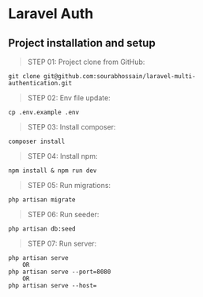 # Laravel Auth

## Project installation and setup

> STEP 01: Project clone from GitHub:
```
git clone git@github.com:sourabhossain/laravel-multi-authentication.git
```

> STEP 02:  Env file update:
```
cp .env.example .env
```

> STEP 03: Install composer:
```
composer install
```

> STEP 04: Install npm:
```
npm install & npm run dev
```

> STEP 05: Run migrations:
```
php artisan migrate
```

> STEP 06: Run seeder:
```
php artisan db:seed
```

> STEP 07: Run server:
```
php artisan serve
    OR
php artisan serve --port=8080
    OR
php artisan serve --host=
```
